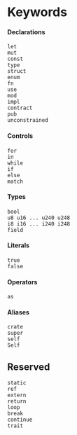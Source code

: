 # Keywords

#### Declarations
```rust,no_run,noplaypen
let
mut
const
type
struct
enum
fn
use
mod
impl
contract
pub
unconstrained
```

#### Controls
```rust,no_run,noplaypen
for
in
while
if
else
match
```

#### Types
```rust,no_run,noplaypen
bool
u8 u16 ... u240 u248
i8 i16 ... i240 i248
field
```

#### Literals
```rust,no_run,noplaypen
true
false
```

#### Operators
```rust,no_run,noplaypen
as
```

#### Aliases
```rust,no_run,noplaypen
crate
super
self
Self
```

## Reserved
```rust,no_run,noplaypen
static
ref
extern
return
loop
break
continue
trait
```

